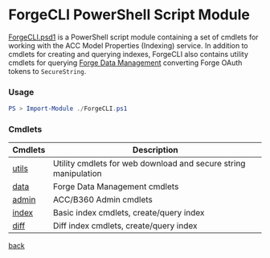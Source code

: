 # ForgeCLI PowerShell Script Module

[ForgeCLI.psd1](./ForgeCLI.psd1) is a PowerShell script module containing a set of cmdlets for working with the ACC Model Properties (Indexing) service. In addition to cmdlets for creating and querying indexes, ForgeCLI also contains utility cmdlets for querying [Forge Data Management](https://forge.autodesk.com/en/docs/data/v2/developers_guide/overview/) converting Forge OAuth tokens to `SecureString`.

### Usage

```PowerShell
PS > Import-Module ./ForgeCLI.ps1
```

### Cmdlets

| Cmdlets                         | Description                                                     |
| ------------------------------- | --------------------------------------------------------------- |
| [utils](../doc/cmdlet/utils.md) | Utility cmdlets for web download and secure string manipulation |
| [data](../doc/cmdlet/data.md)   | Forge Data Management cmdlets                                   |
| [admin](../doc/cmdlet/admin.md) | ACC/B360 Admin cmdlets				                            |
| [index](../doc/cmdlet/index.md) | Basic index cmdlets, create/query index                         |
| [diff](../doc/cmdlet/diff.md)   | Diff index cmdlets, create/query index                          |

[back](../README.md)